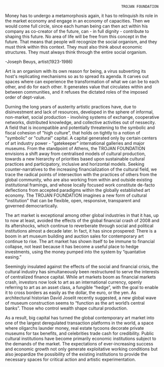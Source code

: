                                                          TROJAN FOUNDATION


Money has to undergo a metamorphosis again, it has to relinquish its role in the market economy and engage in an economy of capacities. Then we would come full circle, since each human being can then act within his company as co-creator of the future, can - in full dignity - contribute to shaping this future. No area of life will be free from this concept in the future. That means that people will recognize the social organism, and they must think within this context. They must also think about economic structures. They must always think through the entire social organism. 

-Joseph Beuys, artist(1923-1986)



Art is an organism with its own reason for being, a virus subverting its host's replicating mechanisms so as to spread its agenda. It carves out spaces where can experience the transformation of what we can be to each other, and do for each other. It generates value that circulates within and between communities, and it refuses the dictated roles of the imposed order of dept-value.

Durning the long years of austerity artistic practices have, due to disinvestment and lack of resources, developed in the sphere of informal, non-market, social production - involving systems of exchange, cooperative networks, distributed knowledge, and collective activities out of nessecity. A field that is incompatible and potentially threatening to the symbolic and fiscal cohesion of "high culture", that holds on tightly to a notion of "symbolic" or "cultural" capital. A capital generated only by certain centers of art industry power - "gatekeeper" international galleries and major museums. From the standpoint of Athens, the TROJAN FOUNDATION envisions a shift away from centralised models of cultural production, towards a new hierarchy of priorities based upon sustainable cultural practices and participatory, inclusive and horizontal models. Seeking counter-narratives to the increasing financialization of the cultural field, we trace the radical points of intersection with the practices of others from the global community, who are also working from within and outside existing institutional framings, and whose locally focused work constitute de-facto deflections from accepted paradigms within the globally established art economy. The TROJAN FOUNDATION imagines a new form of cultural "institution" that can be flexible, open, responsive, transparent and governed democrartically.


The art market is exceptional among other global industries in that it has, up to now at least, avoided the effects of the global financial  crash of 2008 and its aftershocks, which continue to reverberate through social and political institutions almost a decade later. In fact, it has since prospered: There is a boom in art museum building and auction sales for contemporary art continue to rise. The art market has shown itself to be immune to financial collapse, not least because it has become a useful place to hedge investments, using the money pumped into the system by “quantative easing.”   

Seemingly insulated against the effects of the social and financial crisis, the cultural industry has simultaneously been restructured to serve the interests of centralized finance capital. While art markets boom as financial markets crash, investors now look to art as an international currency, openly referring to art as an asset class, a fungible “hedge”, with the goal to enable it to cross borders as easily as the dollar, the euro, or the yen. As architectural historian David Joselit recently suggested, a new global wave of museum construction seems to “function as the art world’s central banks”. Those who control wealth shape cultural production.

As a result, big capital has turned the global contemporary art market into one of the largest deregulated transaction platforms in the world, a space where oligarchs launder money, real estate tycoons decorate private museums for tax benefits, and celebrities trade cash for credibility. Public cultural institutions have become primarily economic institutions subject to the demands of the market. The expectations of ever-increasing success and economic growth not only generate exploitative working conditions but also jeopardize the possibility of the existing institutions to provide the necessary spaces for critical action and artistic experimentation.
